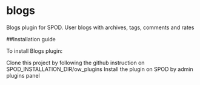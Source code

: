 # blogs
Blogs plugin for SPOD. User blogs with archives, tags, comments and rates

##Installation guide

To install Blogs plugin:

Clone this project by following the github instruction on SPOD_INSTALLATION_DIR/ow_plugins
Install the plugin on SPOD by admin plugins panel

